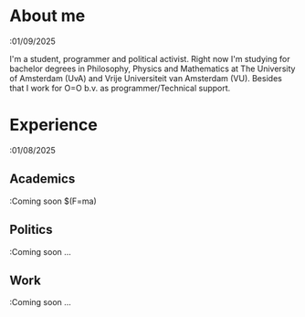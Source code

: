 # About me
:01/09/2025


I'm a student, programmer and political activist. Right now I'm studying for bachelor degrees in Philosophy, Physics and Mathematics at The University of Amsterdam (UvA) and Vrije Universiteit van Amsterdam (VU). Besides that I work for O=O b.v. as programmer/Technical support. 

# Experience
:01/08/2025

## Academics
:Coming soon
$\(F=ma\)

## Politics
:Coming soon
...

## Work
:Coming soon
...